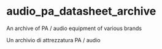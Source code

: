 # audio_pa_datasheet_archive
An archive of PA / audio equipment of various brands

Un archivio di attrezzatura PA / audio
